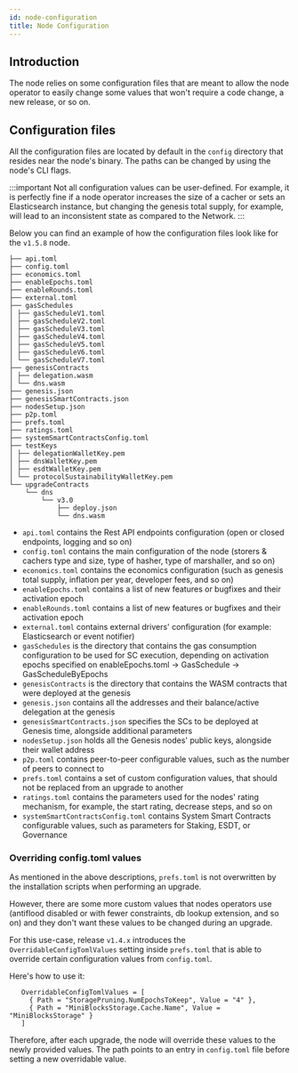 ```yaml
---
id: node-configuration
title: Node Configuration
---
```


## Introduction

The node relies on some configuration files that are meant to allow the node operator to easily change some values
that won't require a code change, a new release, or so on.

## Configuration files

All the configuration files are located by default in the `config` directory that resides near the node's binary. The paths can be changed
by using the node's CLI flags.

:::important
Not all configuration values can be user-defined. For example, it is perfectly fine if a node operator increases the size of a cacher or sets an Elasticsearch instance, but changing the genesis total supply, for example, will lead to an inconsistent state as compared to the Network.
:::

Below you can find an example of how the configuration files look like for the `v1.5.8` node.

```
├── api.toml
├── config.toml
├── economics.toml
├── enableEpochs.toml
├── enableRounds.toml
├── external.toml
├── gasSchedules
│ ├── gasScheduleV1.toml
│ ├── gasScheduleV2.toml
│ ├── gasScheduleV3.toml
│ ├── gasScheduleV4.toml
│ ├── gasScheduleV5.toml
│ ├── gasScheduleV6.toml
│ └── gasScheduleV7.toml
├── genesisContracts
│ ├── delegation.wasm
│ └── dns.wasm
├── genesis.json
├── genesisSmartContracts.json
├── nodesSetup.json
├── p2p.toml
├── prefs.toml
├── ratings.toml
├── systemSmartContractsConfig.toml
├── testKeys
│ ├── delegationWalletKey.pem
│ ├── dnsWalletKey.pem
│ ├── esdtWalletKey.pem
│ └── protocolSustainabilityWalletKey.pem
└── upgradeContracts
    └── dns
        └── v3.0
            ├── deploy.json
            └── dns.wasm

```

- `api.toml`  contains the Rest API endpoints configuration (open or closed endpoints, logging and so on)
- `config.toml`  contains the main configuration of the node (storers & cachers type and size, type of hasher, type of marshaller, and so on)
- `economics.toml` contains the economics configuration (such as genesis total supply, inflation per year, developer fees, and so on)
- `enableEpochs.toml` contains a list of new features or bugfixes and their activation epoch
- `enableRounds.toml` contains a list of new features or bugfixes and their activation epoch
- `external.toml` contains external drivers' configuration (for example: Elasticsearch or event notifier)
- `gasSchedules` is the directory that contains the gas consumption configuration to be used for SC execution, depending on activation epochs specified on enableEpochs.toml -> GasSchedule -> GasScheduleByEpochs
- `genesisContracts` is the directory that contains the WASM contracts that were deployed at the genesis
- `genesis.json`  contains all the addresses and their balance/active delegation at the genesis
- `genesisSmartContracts.json` specifies the SCs to be deployed at Genesis time, alongside additional parameters
- `nodesSetup.json` holds all the Genesis nodes' public keys, alongside their wallet address
- `p2p.toml` contains peer-to-peer configurable values, such as the number of peers to connect to
- `prefs.toml` contains a set of custom configuration values, that should not be replaced from an upgrade to another
- `ratings.toml` contains the parameters used for the nodes' rating mechanism, for example, the start rating, decrease steps, and so on
- `systemSmartContractsConfig.toml` contains System Smart Contracts configurable values, such as parameters for Staking, ESDT, or Governance

### Overriding config.toml values

As mentioned in the above descriptions, `prefs.toml` is not overwritten by the installation scripts when performing an upgrade.

However, there are some more custom values that nodes operators use (antiflood disabled or with fewer constraints, db lookup extension, and so on)
and they don't want these values to be changed during an upgrade.

For this use-case, release `v1.4.x` introduces the `OverridableConfigTomlValues` setting inside `prefs.toml` that is able to override certain configuration
values from `config.toml`.

Here's how to use it:

```
   OverridableConfigTomlValues = [
     { Path = "StoragePruning.NumEpochsToKeep", Value = "4" },
     { Path = "MiniBlocksStorage.Cache.Name", Value = "MiniBlocksStorage" }
   ]
```

Therefore, after each upgrade, the node will override these values to the newly provided values. The path points to an entry
in `config.toml` file before setting a new overridable value.
